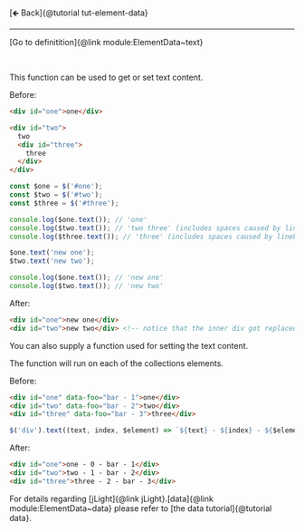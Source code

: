 [🡸 Back]{@tutorial tut-element-data}
___

[Go to definitition]{@link module:ElementData~text}

&nbsp;

This function can be used to get or set text content.

Before:
```html
<div id="one">one</div>

<div id="two">
  two
  <div id="three">
    three
  </div>
</div>
```

```js
const $one = $('#one');
const $two = $('#two');
const $three = $('#three');

console.log($one.text()); // 'one'
console.log($two.text()); // 'two three' (includes spaces caused by linebreaks)
console.log($three.text()); // 'three' (includes spaces caused by linebreaks)

$one.text('new one');
$two.text('new two');

console.log($one.text()); // 'new one'
console.log($two.text()); // 'new two'
```

After:
```html
<div id="one">new one</div>
<div id="two">new two</div> <!-- notice that the inner div got replaced -->
```

You can also supply a function used for setting the text content.

The function will run on each of the collections elements.

Before:
```html
<div id="one" data-foo="bar - 1">one</div>
<div id="two" data-foo="bar - 2">two</div>
<div id="three" data-foo="bar - 3">three</div>
```

```js
$('div').text((text, index, $element) => `${text} - ${index} - ${$element.data('foo')}`);
```

After:
```html
<div id="one">one - 0 - bar - 1</div>
<div id="two">two - 1 - bar - 2</div>
<div id="three">three - 2 - bar - 3</div>
```

For details regarding [jLight]{@link jLight}.[data]{@link module:ElementData~data} please refer to [the data tutorial]{@tutorial data}.
